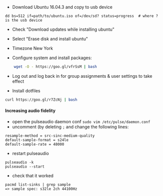 - Download Ubuntu 16.04.3 and copy to usb device

```
dd bs=512 if=path/to/ubuntu.iso of=/dev/sd? status=progress  # where ? is the usb device
```

- Check "Download updates while installing ubuntu"
- Select "Erase disk and install ubuntu"
- Timezone New York

- Configure system and install packages:

```bash
    wget -O - https://goo.gl/vfrSsM | bash
```

- Log out and log back in for group assignments & user settings to take effect

- Install dotfiles

```bash
curl https://goo.gl/r7ZcNj | bash
```

#### Increasing audio fidelity
  - open the pulseaudio daemon conf `sudo vim /etc/pulse/daemon.conf`
  - uncomment (by deleting `;` and change the following lines:

```
resample-method = src-sinc-medium-quality
default-sample-format = s24le
default-sample-rate = 48000
```
  
  - restart pulseaudio

```
pulseaudio -k
pulseaudio --start
```

  - check that it worked

```
pacmd list-sinks | grep sample
=> sample spec: s32le 2ch 44100Hz
```
